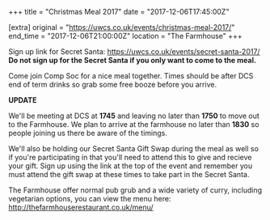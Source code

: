 +++
title = "Christmas Meal 2017"
date = "2017-12-06T17:45:00Z"

[extra]
original = "https://uwcs.co.uk/events/christmas-meal-2017/"    
end_time = "2017-12-06T21:00:00Z"
location = "The Farmhouse"
+++

Sign up link for Secret Santa: <https://uwcs.co.uk/events/secret-santa-2017/>  
**Do not sign up for the Secret Santa if you only want to come to the meal.**  
  
Come join Comp Soc for a nice meal together. Times should be after DCS
end of term drinks so grab some free booze before you arrive.

  

**UPDATE**

We'll be meeting at DCS at **1745** and leaving no later than **1750** to move out to the Farmhouse. We plan to arrive at the farmhouse no later than **1830** so people joining us there be aware of the timings.  
  
We'll also be holding our Secret Santa Gift Swap during the meal as well
so if you're participating in that you'll need to attend this to give
and recieve your gift. Sign up using the link at the top of the event
and remember you must attend the gift swap at these times to take part
in the Secret Santa.  
  

The Farmhouse offer normal pub grub and a wide variety of curry, including vegetarian options, you can view the menu here: <http://thefarmhouserestaurant.co.uk/menu/>

